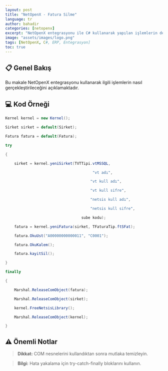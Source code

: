 ```yaml
---
layout: post
title: "NetOpenX - Fatura Silme"
language: tr
author: bahadir
categories: [netopenx]
excerpt: "NetOpenX entegrasyonu ile C# kullanarak yapılan işlemlerin detaylı açıklaması ve örnek kodları."
image: "assets/images/logo.png"
tags: [NetOpenX, C#, ERP, Entegrasyon]
toc: true
---
```


## 📋 Genel Bakış

Bu makale NetOpenX entegrasyonu kullanarak ilgili işlemlerin nasıl gerçekleştirileceğini açıklamaktadır.

## 💻 Kod Örneği

```csharp
Kernel kernel = new Kernel();

Sirket sirket = default(Sirket);

Fatura fatura = default(Fatura);

try

{

    sirket = kernel.yeniSirket(TVTTipi.vtMSSQL,

                                       "vt adı",

                                      "vt kull adı",

                                      "vt kull sifre",

                                      "netsis kull adı",

                                      "netsis kull sifre",

                                  sube kodu);

    fatura = kernel.yeniFatura(sirket, TFaturaTip.ftSFat);

    fatura.OkuUst("A00000000000011", "C0001");

    fatura.OkuKalem();

    fatura.kayitSil();

}

finally

{

    Marshal.ReleaseComObject(fatura);

    Marshal.ReleaseComObject(sirket);

    kernel.FreeNetsisLibrary();

    Marshal.ReleaseComObject(kernel);

}
```


## ⚠️ Önemli Notlar

> **Dikkat:** COM nesnelerini kullandıktan sonra mutlaka temizleyin.

> **Bilgi:** Hata yakalama için try-catch-finally bloklarını kullanın.
